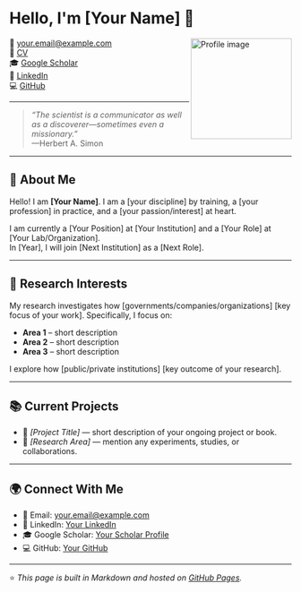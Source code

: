 # Hello, I'm [Your Name] 👋

<img src="profile.jpg" alt="Profile image" width="180" align="right" />

📧 [your.email@example.com](mailto:your.email@example.com)  
📄 [CV](#)  
🎓 [Google Scholar](#)  
💼 [LinkedIn](#)  
💻 [GitHub](#)  

---

> *“The scientist is a communicator as well as a discoverer—sometimes even a missionary.”*  
> —Herbert A. Simon  

---

## 👋 About Me  

Hello! I am **[Your Name]**. I am a [your discipline] by training, a [your profession] in practice, and a [your passion/interest] at heart.  

I am currently a [Your Position] at [Your Institution] and a [Your Role] at [Your Lab/Organization].  
In [Year], I will join [Next Institution] as a [Next Role].  

---

## 🔬 Research Interests  

My research investigates how [governments/companies/organizations] [key focus of your work]. Specifically, I focus on:  

- **Area 1** – short description  
- **Area 2** – short description  
- **Area 3** – short description  

I explore how [public/private institutions] [key outcome of your research].  

---

## 📚 Current Projects  

- 📖 *[Project Title]* — short description of your ongoing project or book.  
- 🧪 *[Research Area]* — mention any experiments, studies, or collaborations.  

---

## 🌍 Connect With Me  

- 📧 Email: [your.email@example.com](mailto:your.email@example.com)  
- 💼 LinkedIn: [Your LinkedIn](#)  
- 🎓 Google Scholar: [Your Scholar Profile](#)  
- 💻 GitHub: [Your GitHub](#)  

---

⭐ _This page is built in Markdown and hosted on [GitHub Pages](https://pages.github.com/)._  
